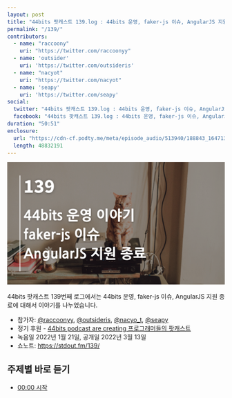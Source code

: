 ```yaml
---
layout: post
title: "44bits 팟캐스트 139.log : 44bits 운영, faker-js 이슈, AngularJS 지원 종료"
permalink: "/139/"
contributors: 
  - name: "raccoony"
    uri: "https://twitter.com/raccoonyy"
  - name: 'outsider'
    uri: 'https://twitter.com/outsideris'
  - name: "nacyot"
    uri: "https://twitter.com/nacyot"
  - name: 'seapy'
    uri: 'https://twitter.com/seapy'
social:
  twitter: "44bits 팟캐스트 139.log : 44bits 운영, faker-js 이슈, AngularJS 지원 종료"
  facebook: "44bits 팟캐스트 139.log : 44bits 운영, faker-js 이슈, AngularJS 지원 종료"
duration: "50:51"
enclosure:
  url: "https://cdn-cf.podty.me/meta/episode_audio/513940/188843_1647138162974.mp3"
  length: 48832191
---
```


![](https://github.com/44bits/stdout.fm/raw/master/_posts/images/44bits-139-log.png)

44bits 팟캐스트 139번째 로그에서는 44bits 운영, faker-js 이슈, AngularJS 지원 종료에 대해서 이야기를 나누었습니다.

* 참가자: [@raccoonyy][rac], [@outsideris][out], [@nacyo_t][nac], [@seapy][sea]
* 정기 후원 - [44bits podcast are creating 프로그래머들의 팟캐스트](https://www.patreon.com/44bits_podcast)
* 녹음일 2022년 1월 21일, 공개일 2022년 3월 13일
* 쇼노트: https://stdout.fm/139/

[rac]: https://twitter.com/raccoonyy
[out]: https://twitter.com/outsideris
[nac]: https://twitter.com/nacyo_t
[sea]: https://twitter.com/seapy


## 주제별 바로 듣기

* <a href="#" onclick="jumpPlayer(0.0); return false;">00:00 시작</a>
